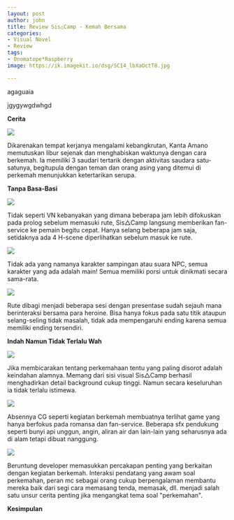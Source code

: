 ```yaml
---
layout: post
author: john
title: Review Sis△Camp - Kemah Bersama
categories:
- Visual Novel
- Review
tags:
- Onomatope*Raspberry
image: https://ik.imagekit.io/dsg/SC14_lbXaOctT8.jpg

---
```

agaguaia

jgygywgdwhgd

**Cerita**

![](https://ik.imagekit.io/dsg/SC1_GzxXtljHP.jpg)

Dikarenakan tempat kerjanya mengalami kebangkrutan, Kanta Amano memutuskan libur sejenak dan menghabiskan waktunya dengan cara berkemah. Ia memiliki 3 saudari tertarik dengan aktivitas saudara satu-satunya, begitupula dengan teman dan orang asing yang ditemui di perkemah menunjukkan ketertarikan serupa.

**Tanpa Basa-Basi**

![](https://ik.imagekit.io/dsg/SC11_e-SubV2p_A.jpg)

Tidak seperti VN kebanyakan yang dimana beberapa jam lebih difokuskan pada prolog sebelum memasuki rute, Sis△Camp langsung memberikan fan-service ke pemain begitu cepat. Hanya selang beberapa jam saja, setidaknya ada 4 H-scene diperlihatkan sebelum masuk ke rute.

![](https://ik.imagekit.io/dsg/SC15_3knXX6_3kz.jpg)

Tidak ada yang namanya karakter sampingan atau suara NPC, semua karakter yang ada adalah main! Semua memiliki porsi untuk dinikmati secara sama-rata.

![](https://ik.imagekit.io/dsg/SC18_-6E0H26Ls.jpg)

Rute dibagi menjadi beberapa sesi dengan presentase sudah sejauh mana berinteraksi bersama para heroine. Bisa hanya fokus pada satu titik ataupun selang-seling tidak masalah, tidak ada mempengaruhi ending karena semua memiliki ending tersendiri.

**Indah Namun Tidak Terlalu Wah**

![](https://ik.imagekit.io/dsg/SC13_1ld_AIS1I.jpg)

Jika membicarakan tentang perkemahaan tentu yang paling disorot adalah keindahan alamnya. Memang dari sisi visual Sis△Camp berhasil menghadirkan detail background cukup tinggi. Namun secara keseluruhan ia tidak terlalu istimewa.

![](https://ik.imagekit.io/dsg/SC10_O1x6n-vs4.jpg)

Absennya CG seperti kegiatan berkemah membuatnya terlihat game yang hanya berfokus pada romansa dan fan-service. Beberapa sfx pendukung seperti bunyi api unggun, angin, aliran air dan lain-lain yang seharusnya ada di alam tetapi dibuat nanggung.

![](https://ik.imagekit.io/dsg/SC17_K7T1bCVk9.jpg)

Beruntung developer memasukkan percakapan penting yang berkaitan dengan kegiatan berkemah. Interaksi pendatang yang awam soal perkemahan, peran mc sebagai orang cukup berpengalaman membantu mereka baik dari segi cara memasang tenda, memasak, dll. menjadi salah satu unsur cerita penting jika mengangkat tema soal "perkemahan".

**Kesimpulan**